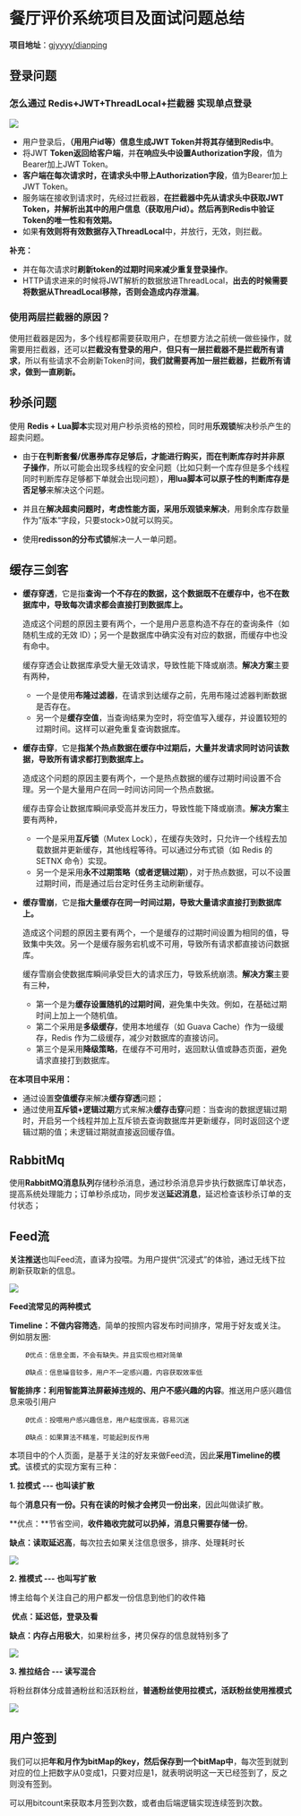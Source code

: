 # 餐厅评价系统项目及面试问题总结

**项目地址**：[gjyyyy/dianping](https://github.com/gjyyyy/dianping)



## 登录问题

### 怎么通过  Redis+JWT+ThreadLocal+拦截器  实现单点登录

![](D:\实习\hmdp\images\login.png)

- 用户登录后，**（用用户id等）信息生成JWT Token并将其存储到Redis中**。
- 将JWT **Token返回给客户端**，并**在响应头中设置Authorization字段**，值为Bearer加上JWT Token。
- **客户端在每次请求时，在请求头中带上Authorization字段**，值为Bearer加上JWT Token。
- 服务端在接收到请求时，先经过拦截器，**在拦截器中先从请求头中获取JWT Token，并解析出其中的用户信息（获取用户id）。然后再到Redis中验证Token的唯一性和有效期。**
- 如果**有效则将有效数据存入ThreadLocal**中，并放行，无效，则拦截。

**补充：**

- 并在每次请求时**刷新token的过期时间来减少重复登录操作**。
- HTTP请求进来的时候将JWT解析的数据放进ThreadLocal，**出去的时候需要将数据从ThreadLocal移除，否则会造成内存泄漏**。

### **使用两层拦截器的原因？**

使用拦截器是因为，多个线程都需要获取用户，在想要方法之前统一做些操作，就需要用拦截器，还可以**拦截没有登录的用户**，**但只有一层拦截器不是拦截所有请求**，所以有些请求不会刷新Token时间，**我们就需要再加一层拦截器，拦截所有请求，做到一直刷新。**



## 秒杀问题

使用 **Redis + Lua脚本**实现对用户秒杀资格的预检，同时用**乐观锁**解决秒杀产生的超卖问题。

- 由于**在判断套餐/优惠券库存足够后，才能进行购买，而在判断库存时并非原子操作**，所以可能会出现多线程的安全问题（比如只剩一个库存但是多个线程同时判断库存足够都下单就会出现问题），**用lua脚本可以原子性的判断库存是否足够**来解决这个问题。
- 并且在**解决超卖问题时，考虑性能方面，采用乐观锁来解决**，用剩余库存数量作为”版本“字段，只要stock>0就可以购买。

- 使用**redisson的分布式锁**解决一人一单问题。

## 缓存三剑客

- **缓存穿透**，它是指**查询一个不存在的数据，这个数据既不在缓存中，也不在数据库中，导致每次请求都会直接打到数据库上。**

  造成这个问题的原因主要有两个，一个是用户恶意构造不存在的查询条件（如随机生成的无效 ID）；另一个是数据库中确实没有对应的数据，而缓存中也没有命中。

  缓存穿透会让数据库承受大量无效请求，导致性能下降或崩溃。**解决方案**主要有两种，

  - 一个是使用**布隆过滤器**，在请求到达缓存之前，先用布隆过滤器判断数据是否存在。
  - 另一个是**缓存空值**，当查询结果为空时，将空值写入缓存，并设置较短的过期时间。这样可以避免重复查询数据库。

- **缓存击穿**，它是**指某个热点数据在缓存中过期后，大量并发请求同时访问该数据，导致所有请求都打到数据库上。**

  造成这个问题的原因主要有两个，一个是热点数据的缓存过期时间设置不合理。另一个是大量用户在同一时间访问同一个热点数据。

  缓存击穿会让数据库瞬间承受高并发压力，导致性能下降或崩溃。**解决方案**主要有两种，

  - 一个是采用**互斥锁**（Mutex Lock），在缓存失效时，只允许一个线程去加载数据并更新缓存，其他线程等待。可以通过分布式锁（如 Redis 的 SETNX 命令）实现。
  - 另一个是采用**永不过期策略（或者逻辑过期）**，对于热点数据，可以不设置过期时间，而是通过后台定时任务主动刷新缓存。

- **缓存雪崩**，它是**指大量缓存在同一时间过期，导致大量请求直接打到数据库上。**

  造成这个问题的原因主要有两个，一个是缓存的过期时间设置为相同的值，导致集中失效。另一个是缓存服务宕机或不可用，导致所有请求都直接访问数据库。

  缓存雪崩会使数据库瞬间承受巨大的请求压力，导致系统崩溃。**解决方案**主要有三种，

  - 第一个是为**缓存设置随机的过期时间**，避免集中失效。例如，在基础过期时间上加上一个随机值。
  - 第二个采用是**多级缓存**，使用本地缓存（如 Guava Cache）作为一级缓存，Redis 作为二级缓存，减少对数据库的直接访问。
  - 第三个是采用**降级策略**，在缓存不可用时，返回默认值或静态页面，避免请求直接打到数据库。

**在本项目中采用：**

- 通过设置**空值缓存**来解决**缓存穿透**问题；
- 通过使用**互斥锁+逻辑过期**方式来解决**缓存击穿**问题：当查询的数据逻辑过期时，开启另一个线程并加上互斥锁去查询数据库并更新缓存，同时返回这个逻辑过期的值；未逻辑过期就直接返回缓存值。

## RabbitMq

使用**RabbitMQ消息队列**存储秒杀消息，通过秒杀消息异步执行数据库订单状态，提高系统处理能力；订单秒杀成功，同步发送**延迟消息**，延迟检查该秒杀订单的支付状态；

## Feed流

**关注推送**也叫Feed流，直译为投喂。为用户提供“沉浸式”的体验，通过无线下拉刷新获取新的信息。

![](D:\实习\hmdp\images\Feed-introduction.png)

**Feed流常见的两种模式**

**Timeline：不做内容筛选**，简单的按照内容发布时间排序，常用于好友或关注。例如朋友圈:  

        Ø优点：信息全面，不会有缺失。并且实现也相对简单
    
        Ø缺点：信息噪音较多，用户不一定感兴趣，内容获取效率低

**智能排序：利用智能算法屏蔽掉违规的、用户不感兴趣的内容**。推送用户感兴趣信息来吸引用户

        Ø优点：投喂用户感兴趣信息，用户粘度很高，容易沉迷
    
        Ø缺点：如果算法不精准，可能起到反作用


 本项目中的个人页面，是基于关注的好友来做Feed流，因此**采用Timeline的模式**。该模式的实现方案有三种：

**1. 拉模式 --- 也叫读扩散**

每个**消息只有一份。只有在读的时候才会拷贝一份出来**，因此叫做读扩散。

​    **优点：**节省空间，**收件箱收完就可以扔掉，消息只需要存储一份**。

​    **缺点：读取延迟高**，每次拉去如果关注信息很多，排序、处理耗时长

![](D:\实习\hmdp\images\Timelin-pull.png)

**2. 推模式 --- 也叫写扩散**

博主给每个关注自己的用户都发一份信息到他们的收件箱

​    **优点：延迟低，登录及看**

​    **缺点：内存占用极大**，如果粉丝多，拷贝保存的信息就特别多了

![](D:\实习\hmdp\images\Timeline-push.png)

**3. 推拉结合 --- 读写混合**

将粉丝群体分成普通粉丝和活跃粉丝，**普通粉丝使用拉模式，活跃粉丝使用推模式**

![](D:\实习\hmdp\images\Timeline-push-and-pull.png)

## 用户签到

我们可以把**年和月作为bitMap的key，然后保存到一个bitMap中**，每次签到就到对应的位上把数字从0变成1，只要对应是1，就表明说明这一天已经签到了，反之则没有签到。

可以用bitcount来获取本月签到次数，或者由后端逻辑实现连续签到次数。